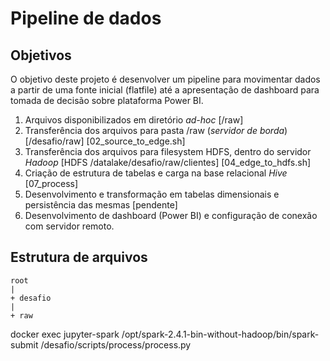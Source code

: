 # Pipeline de dados


## Objetivos
O objetivo deste projeto é desenvolver um pipeline para movimentar dados a partir de uma fonte inicial (flatfile) até a apresentação de dashboard para tomada de decisão sobre plataforma Power BI.

1. Arquivos disponibilizados em diretório _ad-hoc_ [/raw]
2. Transferência dos arquivos para pasta /raw (_servidor de borda_)[/desafio/raw] [02_source_to_edge.sh]
3. Transferência dos arquivos para filesystem HDFS, dentro do servidor _Hadoop_ [HDFS /datalake/desafio/raw/clientes] [04_edge_to_hdfs.sh]
4. Criação de estrutura de tabelas e carga na base relacional _Hive_ [07_process]
5. Desenvolvimento e transformação em tabelas dimensionais e persistência das mesmas [pendente]
6. Desenvolvimento de dashboard (Power BI) e configuração de conexão com servidor remoto.

## Estrutura de arquivos
```
root
|
+ desafio
|
+ raw
```

docker exec jupyter-spark /opt/spark-2.4.1-bin-without-hadoop/bin/spark-submit /desafio/scripts/process/process.py